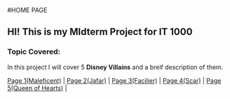 #HOME PAGE
## HI! This is my MIdterm Project for IT 1000

### Topic Covered: 
In this project I will cover 5 **Disney Villains** and a breif description of them. 

[Page 1(Maleficent)](markdown_page_1.md) | 
[Page 2(Jafar)](markdown_page_2.md) | 
[Page 3(Facilier)](markdown_page_3.md) | 
[Page 4(Scar)](markdown_page_4.md) | 
[Page 5(Queen of Hearts)](markdown_page_5.md) |